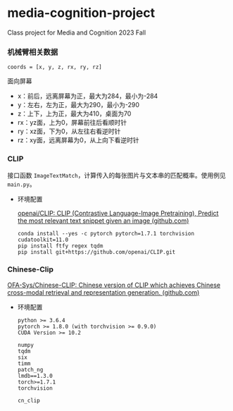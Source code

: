 # media-cognition-project

Class project for Media and Cognition 2023 Fall

### 机械臂相关数据

`coords = [x, y, z, rx, ry, rz]`

面向屏幕
- x：前后，远离屏幕为正，最大为284，最小为-284 
- y：左右，左为正，最大为290，最小为-290
- z：上下，上为正，最大为410，桌面为70 
- rx：yz面，上为0，屏幕前往后看顺时针
- ry：xz面，下为0，从左往右看逆时针
- rz：xy面，远离屏幕为0，从上向下看逆时针

### CLIP

接口函数 `ImageTextMatch`，计算传入的每张图片与文本串的匹配概率。使用例见 `main.py`。

- 环境配置

  [openai/CLIP: CLIP (Contrastive Language-Image Pretraining), Predict the most relevant text snippet given an image (github.com)](https://github.com/openai/CLIP#modelencode_texttext-tensor)

  ```
  conda install --yes -c pytorch pytorch=1.7.1 torchvision cudatoolkit=11.0
  pip install ftfy regex tqdm
  pip install git+https://github.com/openai/CLIP.git
  ```

### Chinese-Clip

[OFA-Sys/Chinese-CLIP: Chinese version of CLIP which achieves Chinese cross-modal retrieval and representation generation. (github.com)](https://github.com/OFA-Sys/Chinese-CLIP)

- 环境配置

  ```
  python >= 3.6.4
  pytorch >= 1.8.0 (with torchvision >= 0.9.0)
  CUDA Version >= 10.2
  ```

  ```
  numpy
  tqdm
  six
  timm
  patch_ng
  lmdb==1.3.0
  torch>=1.7.1
  torchvision
  
  cn_clip
  ```

  
